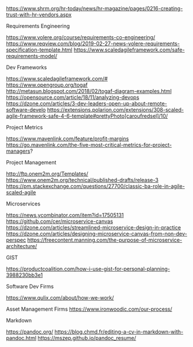 https://www.shrm.org/hr-today/news/hr-magazine/pages/0216-creating-trust-with-hr-vendors.aspx

Requirements Engineering

https://www.volere.org/course/requirements-co-engineering/
https://www.reqview.com/blog/2019-02-27-news-volere-requirements-specification-template.html
https://www.scaledagileframework.com/safe-requirements-model/

Dev Frameworks

https://www.scaledagileframework.com/#
https://www.opengroup.org/togaf
http://metasun.blogspot.com/2018/02/togaf-diagram-examples.html
https://opensource.com/article/18/11/analyzing-devops
https://dzone.com/articles/3-dev-leaders-open-up-about-remote-software-develo
https://extensions.polarion.com/extensions/308-scaled-agile-framework-safe-4-6-template#prettyPhoto[caroufredsel]/10/

Project Metrics

https://www.mavenlink.com/feature/profit-margins
https://go.mavenlink.com/the-five-most-critical-metrics-for-project-managers?

Project Management

http://ftp.onem2m.org/Templates/
https://www.onem2m.org/technical/published-drafts/release-3
https://pm.stackexchange.com/questions/27700/classic-ba-role-in-agile-scaled-agile

Microservices

https://news.ycombinator.com/item?id=17505131
https://github.com/cer/microservice-canvas
https://dzone.com/articles/streamlined-microservice-design-in-practice
https://dzone.com/articles/designing-microservice-canvas-from-non-dev-perspec
https://freecontent.manning.com/the-purpose-of-microservice-architecture/

GIST

https://productcoalition.com/how-i-use-gist-for-personal-planning-3988230bb3e1

Software Dev Firms

https://www.qulix.com/about/how-we-work/


Asset Management Firms
https://www.ironwoodic.com/our-process/

Markdown

https://pandoc.org/
https://blog.chmd.fr/editing-a-cv-in-markdown-with-pandoc.html
https://mszep.github.io/pandoc_resume/

